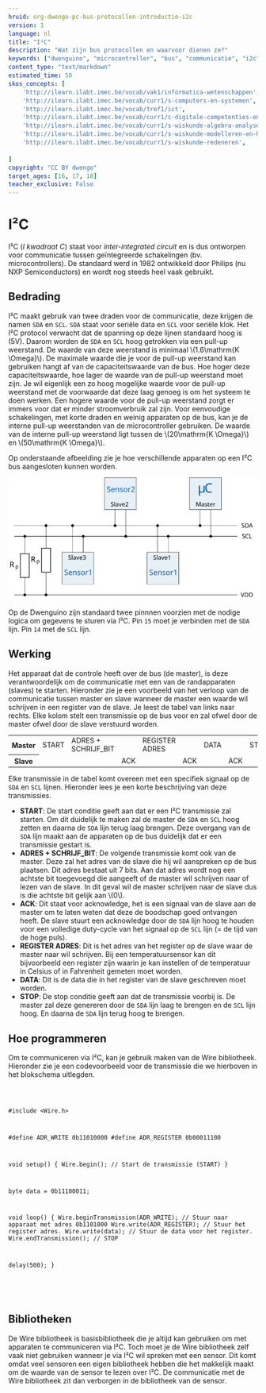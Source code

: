 ```yaml
---
hruid: org-dwengo-pc-bus-protocollen-introductie-i2c
version: 1
language: nl
title: "I²C"
description: "Wat zijn bus protocollen en waarvoor dienen ze?"
keywords: ["dwenguino", "microcontroller", "bus", "communicatie", "i2c", "spi", "uart", "can"]
content_type: "text/markdown"
estimated_time: 50
skos_concepts: [
    'http://ilearn.ilabt.imec.be/vocab/vak1/informatica-wetenschappen', 
    'http://ilearn.ilabt.imec.be/vocab/curr1/s-computers-en-systemen',
    'http://ilearn.ilabt.imec.be/vocab/tref1/ict',
    'http://ilearn.ilabt.imec.be/vocab/curr1/c-digitale-competenties-en-mediawijsheid',
    'http://ilearn.ilabt.imec.be/vocab/curr1/s-wiskunde-algebra-analyse',
    'http://ilearn.ilabt.imec.be/vocab/curr1/s-wiskunde-modelleren-en-heuristiek',
    'http://ilearn.ilabt.imec.be/vocab/curr1/s-wiskunde-redeneren',

]
copyright: "CC BY dwengo"
target_ages: [16, 17, 18]
teacher_exclusive: False
---
```


# I²C

I²C (*I kwadraat C*) staat voor *inter-integrated circuit* en is dus ontworpen voor communicatie tussen geïntegreerde schakelingen (bv. microcontrollers). De standaard werd in 1982 ontwikkeld door Philips (nu NXP Semiconductors) en wordt nog steeds heel vaak gebruikt. 

## Bedrading

I²C maakt gebruik van twee draden voor de communicatie, deze krijgen de namen <code class="lang-cpp">SDA</code> en <code class="lang-cpp">SCL</code>. <code class="lang-cpp">SDA</code> staat voor seriële data en <code class="lang-cpp">SCL</code> voor seriële klok. Het I²C protocol verwacht dat de spanning op deze lijnen standaard hoog is (5V). Daarom worden de <code class="lang-cpp">SDA</code> en <code class="lang-cpp">SCL</code> hoog getrokken via een pull-up weerstand. De waarde van deze weerstand is minimaal \\(1.6\mathrm{K \Omega}\\). De maximale waarde die je voor de pull-up weerstand kan gebruiken hangt af van de capaciteitswaarde van de bus. Hoe hoger deze capaciteitswaarde, hoe lager de waarde van de pull-up weerstand moet zijn. Je wil eigenlijk een zo hoog mogelijke waarde voor de pull-up weerstand met de voorwaarde dat deze laag genoeg is om het systeem te doen werken. Een hogere waarde voor de pull-up weerstand zorgt er immers voor dat er minder stroomverbruik zal zijn. Voor eenvoudige schakelingen, met korte draden en weinig apparaten op de bus, kan je de interne pull-up weerstanden van de microcontroller gebruiken. De waarde van de interne pull-up weerstand ligt tussen de \\(20\mathrm{K \Omega}\\) en \\(50\mathrm{K \Omega}\\). 

Op onderstaande afbeelding zie je hoe verschillende apparaten op een I²C bus aangesloten kunnen worden.

![Een voorbeeld van een aantal devices op een I²C bus.](images/i2c.svg)

Op de Dwenguino zijn standaard twee pinnnen voorzien met de nodige logica om gegevens te sturen via I²C. Pin <code class="lang-cpp">15</code> moet je verbinden met de <code class="lang-cpp">SDA</code> lijn. Pin <code class="lang-cpp">14</code> met de <code class="lang-cpp">SCL</code> lijn.

## Werking

Het apparaat dat de controle heeft over de bus (de master), is deze verantwoordelijk om de communicatie met een van de randapparaten (slaves) te starten. Hieronder zie je een voorbeeld van het verloop van de communicatie tussen master en slave wanneer de master een waarde wil schrijven in een register van de slave. Je leest de tabel van links naar rechts. Elke kolom stelt een transmissie op de bus voor en zal ofwel door de master ofwel door de slave verstuurd worden.

<table>
    <tr>
        <th>Master</th>
        <td>START</td>
        <td>ADRES + SCHRIJF_BIT</td>
        <td></td>
        <td>REGISTER ADRES</td>
        <td></td>
        <td>DATA</td>
        <td></td>
        <td>STOP</td>
    </tr>
    <tr>
        <th>Slave</th>
        <td></td>
        <td></td>
        <td>ACK</td>
        <td></td>
        <td>ACK</td>
        <td></td>
        <td>ACK</td>
        <td></td>
    </tr>
</table>

Elke transmissie in de tabel komt overeen met een specifiek signaal op de <code class="lang-cpp">SDA</code> en <code class="lang-cpp">SCL</code> lijnen. Hieronder lees je een korte beschrijving van deze transmissies.

* **START**: De start conditie geeft aan dat er een I²C transmissie zal starten. Om dit duidelijk te maken zal de master de <code class="lang-cpp">SDA</code> en <code class="lang-cpp">SCL</code> hoog zetten en daarna de <code class="lang-cpp">SDA</code> lijn terug laag brengen. Deze overgang van de <code class="lang-cpp">SDA</code> lijn maakt aan de apparaten op de bus duidelijk dat er een transmissie gestart is.
* **ADRES + SCHRIJF_BIT**: De volgende transmissie komt ook van de master. Deze zal het adres van de slave die hij wil aanspreken op de bus plaatsen. Dit adres bestaat uit 7 bits. Aan dat adres wordt nog een achtste bit toegevoegd die aangeeft of de master wil schrijven naar of lezen van de slave. In dit geval wil de master schrijven naar de slave dus is die achtste bit gelijk aan \\(0\\).
* **ACK**: Dit staat voor acknowledge, het is een signaal van de slave aan de master om te laten weten dat deze de boodschap goed ontvangen heeft. De slave stuurt een acknowledge door de <code class="lang-cpp">SDA</code> lijn hoog te houden voor een volledige duty-cycle van het signaal op de <code class="lang-cpp">SCL</code> lijn (= de tijd van de hoge puls).
* **REGISTER ADRES**: Dit is het adres van het register op de slave waar de master naar wil schrijven. Bij een temperatuursensor kan dit bijvoorbeeld een register zijn waarin je kan instellen of de temperatuur in Celsius of in Fahrenheit gemeten moet worden.
* **DATA**: Dit is de data die in het register van de slave geschreven moet worden.
* **STOP**: De stop conditie geeft aan dat de transmissie voorbij is. De master zal deze genereren door de <code class="lang-cpp">SDA</code> lijn laag te brengen en de <code class="lang-cpp">SCL</code> lijn hoog. En daarna de <code class="lang-cpp">SDA</code> lijn terug hoog te brengen.



## Hoe programmeren


Om te communiceren via I²C, kan je gebruik maken van de Wire bibliotheek. Hieronder zie je een codevoorbeeld voor de transmissie die we hierboven in het blokschema uitlegden.

<div class="dwengo-content dwengo-code-simulator">
    <pre>
<code class="language-cpp" data-filename="i2c_schrijf_voorbeeld.cpp">

#include <Wire.h>

#define ADR_WRITE 0b11010000
#define ADR_REGISTER 0b00011100

void setup()
{
  Wire.begin(); // Start de transmissie (START)
}

byte data = 0b11100011;

void loop()
{
  Wire.beginTransmission(ADR_WRITE);    // Stuur naar apparaat met adres 0b1101000
  Wire.write(ADR_REGISTER);             // Stuur het register adres.
  Wire.write(data);                     // Stuur de data voor het register.
  Wire.endTransmission();               // STOP

  delay(500);
}

</code>
    </pre>
</div>


<div class="dwengo-content sideinfo">
<h2 class="title">Bibliotheken</h2>
<div class="content">
De Wire bibliotheek is basisbibliotheek die je altijd kan gebruiken om met apparaten te communiceren via I²C. Toch moet je de Wire bibliotheek zelf vaak niet gebruiken wanneer je via I²C wil spreken met een sensor. Dit komt omdat veel sensoren een eigen bibliotheek hebben die het makkelijk maakt om de waarde van de sensor te lezen over I²C. De communicatie met de Wire bibliotheek zit dan verborgen in de bibliotheek van de sensor.
</div>
</div>